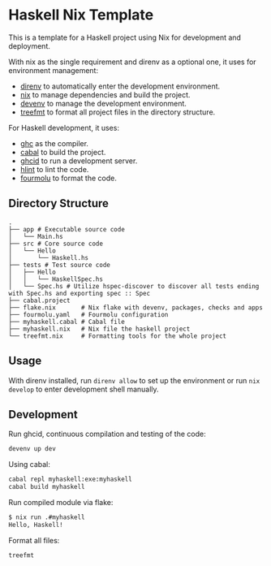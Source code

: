 # Haskell Nix Template

This is a template for a Haskell project using Nix for development and deployment.

With nix as the single requirement and direnv as a optional one, it uses for environment management:

* [direnv](https://direnv.net/) to automatically enter the development environment.
* [nix](https://nixos.org/) to manage dependencies and build the project.
* [devenv](https://devenv.sh) to manage the development environment.
* [treefmt](https://numtide.github.io/treefmt/) to format all project files in the directory structure.

For Haskell development, it uses:

* [ghc](https://www.haskell.org/ghc/) as the compiler.
* [cabal](https://www.haskell.org/cabal/) to build the project.
* [ghcid](https://github.com/ndmitchell/ghcid) to run a development server.
* [hlint](https://github.com/ndmitchell/hlint) to lint the code.
* [fourmolu](https://fourmolu.github.io/) to format the code.

## Directory Structure

```plaintext
.
├── app # Executable source code
│   └── Main.hs
├── src # Core source code
│   └── Hello
│       └── Haskell.hs
├── tests # Test source code
│   ├── Hello
│   │   └── HaskellSpec.hs
│   └── Spec.hs # Utilize hspec-discover to discover all tests ending with Spec.hs and exporting spec :: Spec
├── cabal.project
├── flake.nix       # Nix flake with devenv, packages, checks and apps
├── fourmolu.yaml   # Fourmolu configuration
├── myhaskell.cabal # Cabal file
├── myhaskell.nix   # Nix file the haskell project
└── treefmt.nix     # Formatting tools for the whole project
```

## Usage

With direnv installed, run `direnv allow` to set up the environment or run `nix develop` to
enter development shell manually.

## Development

Run ghcid, continuous compilation and testing of the code:

```sh
devenv up dev
```

Using cabal:

```sh
cabal repl myhaskell:exe:myhaskell
cabal build myhaskell
```

Run compiled module via flake:

```sh
$ nix run .#myhaskell
Hello, Haskell!
```

Format all files:

```sh
treefmt
```
